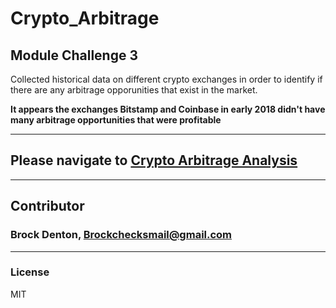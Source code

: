 # Crypto_Arbitrage
Module Challenge 3
---
Collected historical data on different crypto exchanges in order to identify if there are any arbitrage opporunities that exist in the market.

**It appears the exchanges Bitstamp and Coinbase in early 2018 didn't have many arbitrage opportunities that were profitable**

---
## Please navigate to [Crypto Arbitrage Analysis](https://github.com/Brock-Denton/crypto_arbitrage/blob/main/crypto_arbitrage.ipynb)
---
## Contributor
### Brock Denton, Brockchecksmail@gmail.com 
---
### License 
MIT 
